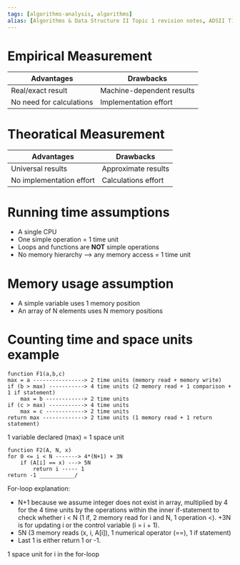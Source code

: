 ```yaml
---
tags: [algorithms-analysis, algorithms]
alias: [Algorithms & Data Structure II Topic 1 revision notes, ADSII T1]
---
```


# Empirical Measurement

| Advantages               | Drawbacks                 |
| ------------------------ | ------------------------- |
| Real/exact result        | Machine-dependent results |
| No need for calculations | Implementation effort     |

# Theoratical Measurement

| Advantages               | Drawbacks           |
| ------------------------ | ------------------- |
| Universal results        | Approximate results |
| No implementation effort | Calculations effort |

# Running time assumptions

- A single CPU
- One simple operation = 1 time unit
- Loops and functions are <b>NOT</b> simple operations
- No memory hierarchy --> any memory access = 1 time unit

# Memory usage assumption

- A simple variable uses 1 memory position
- An array of N elements uses N memory positions

# Counting time and space units example

```
function F1(a,b,c)
max = a ----------------> 2 time units (memory read + memory write)
if (b > max) -----------> 4 time units (2 memory read + 1 comparison + 1 if statement)
	max = b ------------> 2 time units
if (c > max) -----------> 4 time units
	max = c ------------> 2 time units
return max -------------> 2 time units (1 memory read + 1 return statement)
```

1 variable declared (max) = 1 space unit

```
function F2(A, N, x)
for 0 <= i < N -------> 4*(N+1) + 3N
	if (A[i] == x) ---> 5N
		return i ----- 1
return -1 ___________/		
```

For-loop explanation:
- N+1 because we assume integer does not exist in array, multiplied by 4 for the 4 time units by the operations within the inner if-statement to check whether i < N (1 if, 2 memory read for i and N, 1 operation <). +3N is for updating i or the control variable (i = i + 1).
- 5N (3 memory reads (x, i, A[i]), 1 numerical operator (\==), 1 if statement)
- Last 1 is either return 1 or -1.

1 space unit for i in the for-loop